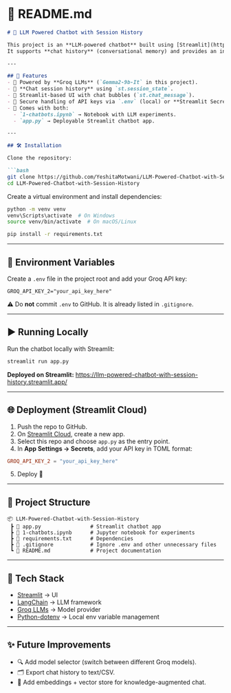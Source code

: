 # 📌 README.md

````markdown
# 🤖 LLM Powered Chatbot with Session History

This project is an **LLM-powered chatbot** built using [Streamlit](https://streamlit.io/) and [LangChain](https://www.langchain.com/), with integration to **Groq LLMs** via `langchain-groq`.  
It supports **chat history** (conversational memory) and provides an interactive web interface for users.

---

## 🚀 Features
- 🧠 Powered by **Groq LLMs** (`Gemma2-9b-It` in this project).  
- 💬 **Chat session history** using `st.session_state`.  
- 🎨 Streamlit-based UI with chat bubbles (`st.chat_message`).  
- 🔑 Secure handling of API keys via `.env` (local) or **Streamlit Secrets** (deployment).  
- 📓 Comes with both:
  - `1-chatbots.ipynb` → Notebook with LLM experiments.  
  - `app.py` → Deployable Streamlit chatbot app.  

---

## 🛠️ Installation

Clone the repository:

```bash
git clone https://github.com/YeshitaMotwani/LLM-Powered-Chatbot-with-Session-History.git
cd LLM-Powered-Chatbot-with-Session-History
````

Create a virtual environment and install dependencies:

```bash
python -m venv venv
venv\Scripts\activate  # On Windows
source venv/bin/activate  # On macOS/Linux

pip install -r requirements.txt
```

---

## 🔑 Environment Variables

Create a `.env` file in the project root and add your Groq API key:

```env
GROQ_API_KEY_2="your_api_key_here"
```

⚠️ Do **not** commit `.env` to GitHub. It is already listed in `.gitignore`.

---

## ▶️ Running Locally

Run the chatbot locally with Streamlit:

```bash
streamlit run app.py
```

**Deployed on Streamlit:** https://llm-powered-chatbot-with-session-history.streamlit.app/

---

## 🌐 Deployment (Streamlit Cloud)

1. Push the repo to GitHub.
2. On [Streamlit Cloud](https://share.streamlit.io/), create a new app.
3. Select this repo and choose `app.py` as the entry point.
4. In **App Settings → Secrets**, add your API key in TOML format:

```toml
GROQ_API_KEY_2 = "your_api_key_here"
```

5. Deploy 🚀

---

## 📂 Project Structure

```
📦 LLM-Powered-Chatbot-with-Session-History
 ┣ 📜 app.py                # Streamlit chatbot app
 ┣ 📓 1-chatbots.ipynb      # Jupyter notebook for experiments
 ┣ 📜 requirements.txt      # Dependencies
 ┣ 📜 .gitignore            # Ignore .env and other unnecessary files
 ┗ 📜 README.md             # Project documentation
```

---

## 🧩 Tech Stack

* [Streamlit](https://streamlit.io/) → UI
* [LangChain](https://www.langchain.com/) → LLM framework
* [Groq LLMs](https://console.groq.com/) → Model provider
* [Python-dotenv](https://pypi.org/project/python-dotenv/) → Local env variable management

---

## ✨ Future Improvements

* 🔍 Add model selector (switch between different Groq models).
* 🗂️ Export chat history to text/CSV.
* 🧩 Add embeddings + vector store for knowledge-augmented chat.




